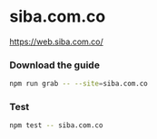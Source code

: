 # siba.com.co

https://web.siba.com.co/

### Download the guide

```sh
npm run grab -- --site=siba.com.co
```

### Test

```sh
npm test -- siba.com.co
```
